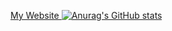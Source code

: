 <!--
**TyrelDev/TyrelDev** is a ✨ _special_ ✨ repository because its `README.md` (this file) appears on your GitHub profile.

Here are some ideas to get you started:

- 🔭 I’m currently working on ...
- 🌱 I’m currently learning ...
- 👯 I’m looking to collaborate on ...
- 🤔 I’m looking for help with ...
- 💬 Ask me about ...
- 📫 How to reach me: ...
- 😄 Pronouns: ...
- ⚡ Fun fact: ...
-->
<a href="https://tyreldev.github.io/personal-website/"> My Website </a>
[![Anurag's GitHub stats](https://github-readme-stats.vercel.app/api?username=TyrelDev)](https://github.com/anuraghazra/github-readme-stats)

